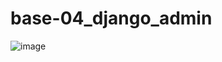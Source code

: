 # base-04_django_admin

![image](https://github.com/user-attachments/assets/93f4ea77-9085-4fe5-a19e-91a2d0a93d50)
